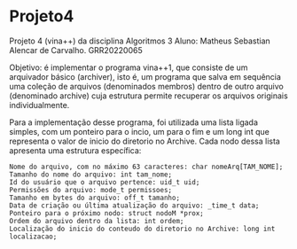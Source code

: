 # Projeto4
Projeto 4 (vina++) da disciplina Algoritmos 3
Aluno: Matheus Sebastian Alencar de Carvalho. GRR20220065

Objetivo: é implementar o programa vina++1, que consiste de um arquivador básico (archiver), isto é, um programa que salva em sequência uma coleção de arquivos (denominados membros) dentro de outro arquivo (denominado archive) cuja estrutura permite recuperar os arquivos originais individualmente.

Para a implementação desse programa, foi utilizada uma lista ligada simples, com um ponteiro para o incio, um para o fim e um long int que representa o valor de inicio do diretorio no Archive. Cada nodo dessa lista apresenta uma estrutura específica:


    Nome do arquivo, com no máximo 63 caracteres: char nomeArq[TAM_NOME];
    Tamanho do nome do arquivo: int tam_nome;
    Id do usuário que o arquivo pertence: uid_t uid;
    Permissões do arquivo: mode_t permissoes;
    Tamanho em bytes do arquivo: off_t tamanho;
    Data de criação ou última atualização do arquivo: _time_t data;
    Ponteiro para o próximo nodo: struct nodoM *prox; 
    Ordem do arquivo dentro da lista: int ordem;
    Localização do inicio do conteudo do diretorio no Archive: long int localizacao;
